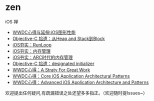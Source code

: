 # zen

iOS 禅

- [WWDC心得与延伸:iOS图形性能](https://github.com/100mango/zen/blob/master/WWDC%E5%BF%83%E5%BE%97%EF%BC%9AAdvanced%20Graphics%20and%20Animations%20for%20iOS%20Apps/Advanced%20Graphics%20and%20Animations%20for%20iOS%20Apps.md)
- [Objective-C 拾遗：从Heap and Stack到Block](https://github.com/100mango/zen/blob/master/Objective-C%20%E6%8B%BE%E9%81%97%EF%BC%9A%E4%BB%8EHeap%20and%20Stack%E5%88%B0Block%20/Objective-C%20%E6%8B%BE%E9%81%97%EF%BC%9A%E4%BB%8EHeap%20and%20Stack%E5%88%B0Block%20.md)
- [iOS夯实：RunLoop](https://github.com/100mango/zen/blob/master/%23iOS%E5%A4%AF%E5%AE%9E%EF%BC%9ARunLoop/%23iOS%E5%A4%AF%E5%AE%9E%EF%BC%9ARunLoop.md)
- [iOS夯实：内存管理](https://github.com/100mango/zen/blob/master/iOS%E5%A4%AF%E5%AE%9E%EF%BC%9A%E5%86%85%E5%AD%98%E7%AE%A1%E7%90%86/iOS%E5%A4%AF%E5%AE%9E%EF%BC%9A%E5%86%85%E5%AD%98%E7%AE%A1%E7%90%86.md)
- [iOS夯实：ARC时代的内存管理](https://github.com/100mango/zen/blob/master/iOS%E5%A4%AF%E5%AE%9E%EF%BC%9AARC%E6%97%B6%E4%BB%A3%E7%9A%84%E5%86%85%E5%AD%98%E7%AE%A1%E7%90%86/%23iOS%E5%A4%AF%E5%AE%9E%EF%BC%9AARC%E6%97%B6%E4%BB%A3%E7%9A%84%E5%86%85%E5%AD%98%E7%AE%A1%E7%90%86.md)
- [Objective-C 拾遗：designated initializer](https://github.com/100mango/zen/blob/master/Objective-C%20%E6%8B%BE%E9%81%97%EF%BC%9Adesignated%20initializer/Objective-C%20%E6%8B%BE%E9%81%97%EF%BC%9Adesignated%20initializer.md)
- [WWDC心得：A Straty For Great Work](https://github.com/100mango/zen/blob/master/WWDC%E5%BF%83%E5%BE%97%EF%BC%9AA%20Straty%20For%20Great%20Work/WWDC%E5%BF%83%E5%BE%97%EF%BC%9AA%20Straty%20For%20Great%20Work.md)
- [WWDC心得：Core iOS Application Architectural Patterns](https://github.com/100mango/zen/blob/master/WWDC%E5%BF%83%E5%BE%97%EF%BC%9ACore%20iOS%20Application%20Architectural%20Patterns/WWDC%E5%BF%83%E5%BE%97%EF%BC%9ACore%20iOS%20Application%20Architectural%20Patterns.md)
- [WWDC心得：Advanced iOS Application Architecture and Patterns](https://github.com/100mango/zen/blob/master/WWDC%E5%BF%83%E5%BE%97%EF%BC%9AAdvanced%20iOS%20Application%20Architecture%20and%20Patterns/WWDC%E5%BF%83%E5%BE%97%EF%BC%9AAdvanced%20iOS%20Application%20Architecture%20and%20Patterns.md)

欢迎提出任何疑问,有疏漏错误之处还望多多指正。（欢迎随时提Issues~）
